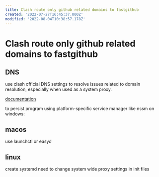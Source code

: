 ```yaml
---
title: Clash route only github related domains to fastgithub
created: '2022-07-27T16:45:37.000Z'
modified: '2022-08-04T10:38:57.178Z'
---
```


# Clash route only github related domains to fastgithub

## DNS

use clash official DNS settings to resolve issues related to domain resolution, especially when used as a system proxy.

[documentation](https://github.com/Dreamacro/clash/wiki/configuration#dns)

to persist program using platform-specific service manager like nssm on windows:

## macos

use launchctl or easyd

## linux

create systemd
need to change system wide proxy settings in init files
